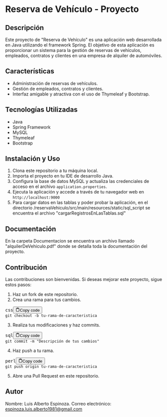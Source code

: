 # Reserva de Vehículo - Proyecto

## Descripción

Este proyecto de "Reserva de Vehículo" es una aplicación web desarrollada en Java utilizando el framework Spring. El objetivo de esta aplicación es proporcionar un sistema para la gestión de reservas de vehículos, empleados, contratos y clientes en una empresa de alquiler de automóviles.

## Características

* Administración de reservas de vehículos.
* Gestión de empleados, contratos y clientes.
* Interfaz amigable y atractiva con el uso de Thymeleaf y Bootstrap.

## Tecnologías Utilizadas

* Java
* Spring Framework
* MySQL
* Thymeleaf
* Bootstrap

## Instalación y Uso

1. Clona este repositorio a tu máquina local.
2. Importa el proyecto en tu IDE de desarrollo Java.
3. Configura la base de datos MySQL y actualiza las credenciales de acceso en el archivo `application.properties`.
4. Ejecuta la aplicación y accede a través de tu navegador web en `http://localhost:9000`
5. Para cargar datos en las tablas y poder probar la aplicación, en el directorio /reservaVehiculo/src/main/resources/static/sql_script se encuentra el archivo "cargarRegistrosEnLasTablas.sql"

## Documentación

En la carpeta Documentacion se encuentra un archivo llamado "alquilerDeVehiculo.pdf" donde se detalla toda la documentación del proyecto.

## Contribución

Las contribuciones son bienvenidas. Si deseas mejorar este proyecto, sigue estos pasos:

1. Haz un fork de este repositorio.
2. Crea una rama para tus cambios.

<pre><div class="bg-black rounded-md mb-4"><div class="flex items-center relative text-gray-200 bg-gray-800 px-4 py-2 text-xs font-sans justify-between rounded-t-md"><span>css</span><button class="flex ml-auto gap-2"><svg stroke="currentColor" fill="none" stroke-width="2" viewBox="0 0 24 24" stroke-linecap="round" stroke-linejoin="round" class="h-4 w-4" height="1em" width="1em" xmlns="http://www.w3.org/2000/svg"><path d="M16 4h2a2 2 0 0 1 2 2v14a2 2 0 0 1-2 2H6a2 2 0 0 1-2-2V6a2 2 0 0 1 2-2h2"></path><rect x="8" y="2" width="8" height="4" rx="1" ry="1"></rect></svg>Copy code</button></div><div class="p-4 overflow-y-auto"><code class="!whitespace-pre hljs language-css">git checkout -b tu-rama-de-caracteristica
</code></div></div></pre>

3. Realiza tus modificaciones y haz commits.

<pre><div class="bg-black rounded-md mb-4"><div class="flex items-center relative text-gray-200 bg-gray-800 px-4 py-2 text-xs font-sans justify-between rounded-t-md"><span>sql</span><button class="flex ml-auto gap-2"><svg stroke="currentColor" fill="none" stroke-width="2" viewBox="0 0 24 24" stroke-linecap="round" stroke-linejoin="round" class="h-4 w-4" height="1em" width="1em" xmlns="http://www.w3.org/2000/svg"><path d="M16 4h2a2 2 0 0 1 2 2v14a2 2 0 0 1-2 2H6a2 2 0 0 1-2-2V6a2 2 0 0 1 2-2h2"></path><rect x="8" y="2" width="8" height="4" rx="1" ry="1"></rect></svg>Copy code</button></div><div class="p-4 overflow-y-auto"><code class="!whitespace-pre hljs language-sql">git commit -m "Descripción de tus cambios"
</code></div></div></pre>

4. Haz push a tu rama.

<pre><div class="bg-black rounded-md mb-4"><div class="flex items-center relative text-gray-200 bg-gray-800 px-4 py-2 text-xs font-sans justify-between rounded-t-md"><span>perl</span><button class="flex ml-auto gap-2"><svg stroke="currentColor" fill="none" stroke-width="2" viewBox="0 0 24 24" stroke-linecap="round" stroke-linejoin="round" class="h-4 w-4" height="1em" width="1em" xmlns="http://www.w3.org/2000/svg"><path d="M16 4h2a2 2 0 0 1 2 2v14a2 2 0 0 1-2 2H6a2 2 0 0 1-2-2V6a2 2 0 0 1 2-2h2"></path><rect x="8" y="2" width="8" height="4" rx="1" ry="1"></rect></svg>Copy code</button></div><div class="p-4 overflow-y-auto"><code class="!whitespace-pre hljs language-perl">git push origin tu-rama-de-caracteristica
</code></div></div></pre>

5. Abre una Pull Request en este repositorio.

## Autor

Nombre: Luis Alberto Espinoza.
Correo electrónico: espinoza.luis.alberto1981@gmail.com
